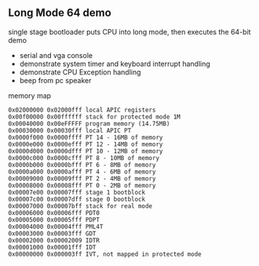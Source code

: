 ## Long Mode 64 demo
single stage bootloader puts CPU into long mode, then executes the 64-bit demo
- serial and vga console
- demonstrate system timer and keyboard interrupt handling
- demonstrate CPU Exception handling
- beep from pc speaker

memory map

    0x02000000 0x02000fff local APIC registers
    0x00f00000 0x00ffffff stack for protected mode 1M
    0x00040000 0x00eFFFFF program memory (14.75MB)
    0x00030000 0x00030fff local APIC PT
    0x0000f000 0x0000ffff PT 14 - 16MB of memory
    0x0000e000 0x0000efff PT 12 - 14MB of memory
    0x0000d000 0x0000dfff PT 10 - 12MB of memory
    0x0000c000 0x0000cfff PT 8 - 10MB of memory
    0x0000b000 0x0000bfff PT 6 - 8MB of memory
    0x0000a000 0x0000afff PT 4 - 6MB of memory
    0x00009000 0x00009fff PT 2 - 4MB of memory
    0x00008000 0x00008fff PT 0 - 2MB of memory
    0x00007e00 0x00007fff stage 1 bootblock
    0x00007c00 0x00007dff stage 0 bootblock
    0x00007000 0x00007bff stack for real mode
    0x00006000 0x00006fff PDT0
    0x00005000 0x00005fff PDPT
    0x00004000 0x00004fff PML4T
    0x00003000 0x00003fff GDT
    0x00002000 0x00002009 IDTR
    0x00001000 0x00001fff IDT
    0x00000000 0x000003ff IVT, not mapped in protected mode

